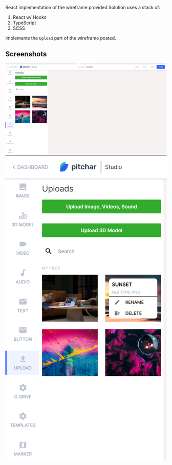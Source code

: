 React implementation of the wireframe provided
Solution uses a stack of:
1. React w/ Hooks
2. TypeScript
3. SCSS

Implements the `Upload` part of the wireframe posted.

## Screenshots
![main](screenshots/main.png)
![menu](screenshots/menu.png)